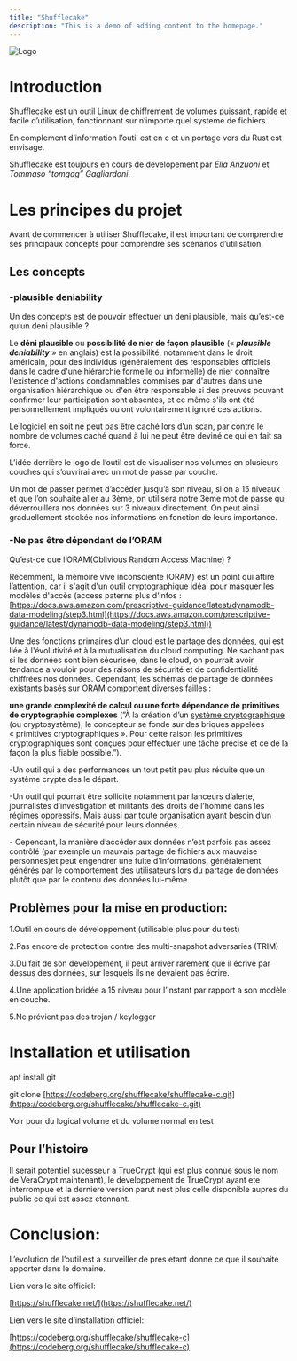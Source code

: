 ```yaml
---
title: "Shufflecake"
description: "This is a demo of adding content to the homepage."
---
```

<img title="Shufflecake_logo.svg" alt="Logo" src="https://codeberg.org/shufflecake/shufflecake-logo/src/branch/main/shufflecake-logo.svg">

# Introduction

Shufflecake est un outil Linux de chiffrement de volumes puissant, rapide et facile d’utilisation, fonctionnant sur n’importe quel systeme de fichiers.

En complement d’information l’outil est en c et un portage vers du Rust est envisage.

Shufflecake est toujours en cours de developement par *Elia Anzuoni* et *Tommaso “tomgag” Gagliardoni*.

# Les principes du projet

Avant de commencer à utiliser Shufflecake, il est important de comprendre ses principaux concepts pour comprendre ses scénarios d’utilisation.

## Les concepts

### -plausible deniability

Un des concepts est de pouvoir effectuer un deni plausible, mais qu’est-ce qu’un deni plausible ?

Le **déni plausible** ou **possibilité de nier de façon plausible** (« ***plausible deniability*** »
 en anglais) est la possibilité, notamment dans le droit américain, pour
 des individus (généralement des responsables officiels dans le cadre 
d'une hiérarchie formelle ou informelle) de nier connaître l'existence 
d'actions condamnables commises par d'autres dans une organisation 
hiérarchique ou d'en être responsable si des preuves pouvant confirmer 
leur participation sont absentes, et ce même s'ils ont été 
personnellement impliqués ou ont volontairement ignoré ces actions.

Le logiciel en soit ne peut pas être caché lors d’un scan, par contre le nombre de volumes caché quand à lui ne peut être deviné ce qui en fait sa force.

L’idée derrière le logo de l’outil est de visualiser nos volumes en plusieurs couches qui s’ouvrirai avec un mot de passe par couche.

Un mot de passer permet d’accéder jusqu’à son niveau, si on a 15 niveaux et que l’on souhaite aller au 3ème, on utilisera notre 3ème mot de passe qui déverrouillera nos données sur 3 niveaux directement. On peut ainsi graduellement stockée nos informations en fonction de leurs importance. 

### -Ne pas être dépendant de l’ORAM

Qu’est-ce que l’ORAM(Oblivious Random Access Machine) ?

Récemment, la mémoire vive inconsciente (ORAM) est un point qui attire l’attention, car il s'agit d'un outil cryptographique idéal pour masquer les modèles d'accès (access paterns plus d’infos : [https://docs.aws.amazon.com/prescriptive-guidance/latest/dynamodb-data-modeling/step3.html](https://docs.aws.amazon.com/prescriptive-guidance/latest/dynamodb-data-modeling/step3.html))

Une des fonctions primaires d’un cloud est le partage des données, qui est liée à l'évolutivité et à la mutualisation du cloud computing. Ne sachant pas si les données sont bien sécurisée, dans le cloud, on pourrait avoir tendance a vouloir pour des raisons de sécurité et de confidentialité chiffrées nos données. Cependant, les schémas de partage de données existants basés sur ORAM comportent diverses failles :

**une grande complexité de calcul ou une forte dépendance de primitives de cryptographie complexes** (”À la création d’un [système cryptographique](https://fr.wikipedia.org/wiki/Cryptosyst%C3%A8me)
 (ou cryptosystème), le concepteur se fonde sur des briques appelées 
« primitives cryptographiques ». Pour cette raison les primitives 
cryptographiques sont conçues pour effectuer une tâche précise et ce de 
la façon la plus fiable possible.”). 

-Un outil qui a des performances un tout petit peu plus réduite que un système crypte des le départ.

-Un outil qui pourrait être sollicite notamment par lanceurs d’alerte, journalistes d’investigation et militants des droits de l’homme dans les régimes oppressifs. Mais aussi par toute organisation ayant besoin d’un certain niveau de sécurité pour leurs données.

-<maladroit> Cependant, la manière d’accéder aux données n’est parfois pas assez contrôlé (par exemple un mauvais partage de fichiers aux mauvaise personnes)et peut engendrer une fuite d'informations, généralement générés par le comportement des utilisateurs lors du partage de données plutôt que par le contenu des données lui-même. </maladroit>

## Problèmes pour la mise en production:

1.Outil en cours de développement (utilisable plus pour du test)

2.Pas encore de protection contre des multi-snapshot adversaries (TRIM)

3.Du fait de son developement, il peut arriver rarement que il écrive par dessus des données, sur lesquels ils ne devaient pas écrire.

4.Une application bridée a 15 niveau pour l’instant par rapport a son modèle en couche.

5.Ne prévient pas des trojan / keylogger

# Installation et utilisation

apt install git

git clone [https://codeberg.org/shufflecake/shufflecake-c.git](https://codeberg.org/shufflecake/shufflecake-c.git)

Voir pour du logical volume et du volume normal en test

## Pour l’histoire

Il serait potentiel sucesseur a TrueCrypt (qui est plus connue sous le nom de VeraCrypt maintenant), le developpement de TrueCrypt ayant ete interrompue et la derniere version parut nest plus celle disponible aupres du public ce qui est assez etonnant.

# Conclusion:

L’evolution de l’outil est a surveiller de pres etant donne ce que il souhaite apporter dans le domaine.

Lien vers le site officiel:

[https://shufflecake.net/](https://shufflecake.net/)

Lien vers le site d’installation officiel:

[https://codeberg.org/shufflecake/shufflecake-c](https://codeberg.org/shufflecake/shufflecake-c)